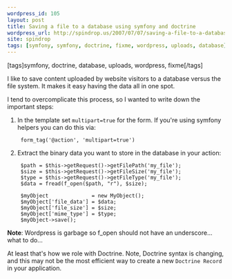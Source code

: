 ```yaml
---
wordpress_id: 105
layout: post
title: Saving a file to a database using symfony and doctrine
wordpress_url: http://spindrop.us/2007/07/07/saving-a-file-to-a-database-using-symfony-and-doctrine/
site: spindrop
tags: [symfony, symfony, doctrine, fixme, wordpress, uploads, database]
---
```

[tags]symfony, doctrine, database, uploads, wordpress, fixme[/tags]

I like to save content uploaded by website visitors to a database versus the file system.  It makes it easy having the data all in one spot.

I tend to overcomplicate this process, so I wanted to write down the important steps:

1. In the template set `multipart=true` for the form.  If you're using symfony helpers you can do this via:

        form_tag('@action', 'multipart=true')

2. Extract the binary data you want to store in the database in your action:

		$path = $this->getRequest()->getFilePath('my_file');
		$size = $this->getRequest()->getFileSize('my_file');
		$type = $this->getRequest()->getFileType('my_file');    
		$data = fread(f_open($path, "r"), $size);
		
		$myObject              = new MyObject();
		$myObject['file_data'] = $data;
		$myObject['file_size'] = $size;
		$myObject['mime_type'] = $type;
		$myObject->save();
    
**Note**: Wordpress is garbage so f_open should not have an underscore... what to do...

At least that's how we role with Doctrine.  Note, Doctrine syntax is changing, and this may not be the most efficient way to create a new `Doctrine Record` in your application.

